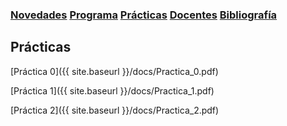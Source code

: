 ### [Novedades](./) [Programa](programa)  [Prácticas](practicas)  [Docentes](docentes)  [Bibliografía](bibliografia)

## Prácticas

[Práctica 0]({{ site.baseurl }}/docs/Practica_0.pdf)

[Práctica 1]({{ site.baseurl }}/docs/Practica_1.pdf)

[Práctica 2]({{ site.baseurl }}/docs/Practica_2.pdf)
